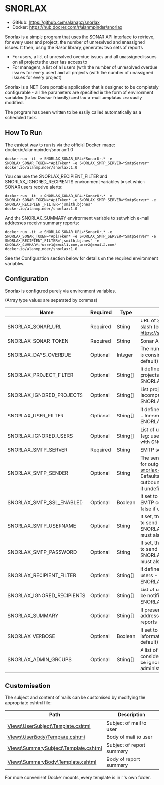 # SNORLAX

- GitHub: https://github.com/alanapz/snorlax
- Docker: https://hub.docker.com/r/alanmpinder/snorlax

Snorlax is a simple program that uses the SONAR API interface to retrieve, for every user and project, the number of unresolved and unassigned issues.
It then, using the Razor library, generates two sets of reports:

- For users, a list of unresolved overdue issues and all unassigned issues on all projects the user has access to
- For managers, a list of all users (with the number of unresolved overdue issues for every user) and all projects (with the number of unassigned issues for every project)

Snorlax is a NET Core portable application that is designed to be completely configurable - all the parameters are specified in the form of environment variables (to be Docker friendly) and the e-mail templates are easily modified.

The program has been written to be easily called automatically as a scheduled task.

## How To Run

The easiest way to run is via the official Docker image: docker.io/alanmpinder/snorlax:1.0

```
docker run -it -e SNORLAX_SONAR_URL=*SonarUrl* -e SNORLAX_SONAR_TOKEN=*ApiToken* -e SNORLAX_SMTP_SERVER=*SmtpServer* docker.io/alanmpinder/snorlax:1.0
```

You can use the SNORLAX_RECIPIENT_FILTER and SNORLAX_IGNORED_RECIPIENTS environment variables to set which SONAR users receive alerts:

```
docker run -it -e SNORLAX_SONAR_URL=*SonarUrl* -e SNORLAX_SONAR_TOKEN=*ApiToken* -e SNORLAX_SMTP_SERVER=*SmtpServer* -e SNORLAX_RECIPIENT_FILTER="jsmith,bjones" docker.io/alanmpinder/snorlax:1.0
```

And the SNORLAX_SUMMARY environment variable to set which e-mail addresses receive summary reports:

```
docker run -it -e SNORLAX_SONAR_URL=*SonarUrl* -e SNORLAX_SONAR_TOKEN=*ApiToken* -e SNORLAX_SMTP_SERVER=*SmtpServer* -e SNORLAX_RECIPIENT_FILTER="jsmith,bjones" -e SNORLAX_SUMMARY="user1@email1.com,user2@email2.com" docker.io/alanmpinder/snorlax:1.0
```

See the Configuration section below for details on the required environment variables.

## Configuration

Snorlax is configured purely via environment variables.

(Array type values are separated by commas)

| Name | Required | Type | Details |
|------|----------|------|---------|
| SNORLAX_SONAR_URL | Required | String | URL of Sonar server, with trailing slash (eg: https://sonar.ci.object23.it/ ) |
| SNORLAX_SONAR_TOKEN | Required | String | Sonar API access token |
| SNORLAX_DAYS_OVERDUE | Optional | Integer | The number of days until an issue is considered overdue (10 by default) |
| SNORLAX_PROJECT_FILTER | Optional | String[] | If defined, include only these projects - Incompatible with SNORLAX_IGNORED_PROJECTS |
| SNORLAX_IGNORED_PROJECTS | Optional | String[] | List project keys to be ignored - Incompatible with SNORLAX_PROJECT_FILTER |
| SNORLAX_USER_FILTER | Optional | String[] | if defined, include only these users - Incompatible with SNORLAX_IGNORED_USERS |
| SNORLAX_IGNORED_USERS | Optional | String[] | List of usernames to be ignored (eg: user1,user2) = Incompatible with SNORLAX_USER_FILTER |
| SNORLAX_SMTP_SERVER | Required | String | SMTP server hostname |
| SNORLAX_SMTP_SENDER | Optional | String | The sender e-mail address used for outgoing messages (eg: snorlax-out@alanpinder.com) - Defaults to snorlax-outbound@SNORLAX_SONAR_URL if undefineD |
| SNORLAX_SMTP_SSL_ENABLED | Optional | Boolean | If set to "true", use SSL to encrypt SMTP connection - defaults to false if undefined |
| SNORLAX_SMTP_USERNAME | Optional | String | If set, the SMTP username to use to send outgoing messages (if set, SNORLAX_SMTP_PASSWORD must also be set) |
| SNORLAX_SMTP_PASSWORD | Optional | String | If set, the SMTP password to use to send outgoing messages (if set, SNORLAX_SMTP_USERNAME must also be set) |
| SNORLAX_RECIPIENT_FILTER | Optional | String[] | if defined, only send notify these users - Incompatible with SNORLAX_IGNORED_RECIPIENTS |
| SNORLAX_IGNORED_RECIPIENTS | Optional | String[] | List of usernames that will -NOT- be notified - Incompatible with SNORLAX_RECIPIENT_FILTER |
| SNORLAX_SUMMARY | Optional | String[] | If present, a list of e-mail addresses to retrieve summary reports |
| SNORLAX_VERBOSE | Optional | Boolean | If set to "true", will output trace information to console (false by default) |
| SNORLAX_ADMIN_GROUPS | Optional | String[] | A list of supplemental groups to be considered "admin groups" and to be ignored (like sonar-administrators) |

## Customisation

The subject and content of mails can be customised by modifying the appropriate cshtml file:

| Path | Description |
|------|-------------|
| [Views\UserSubject\Template.cshtml](https://raw.githubusercontent.com/alanapz/snorlax/master/Snorlax/Views/UserSubject/Template.cshtml) | Subject of mail to user |
| [Views\UserBody\Template.cshtml](https://raw.githubusercontent.com/alanapz/snorlax/master/Snorlax/Views/UserBody/Template.cshtml) | Body of mail to user |
| [Views\SummarySubject\Template.cshtml](https://raw.githubusercontent.com/alanapz/snorlax/master/Snorlax/Views/SummarySubject/Template.cshtml) | Subject of report summary |
| [Views\SummaryBody\Template.cshtml](https://raw.githubusercontent.com/alanapz/snorlax/master/Snorlax/Views/SummaryBody/Template.cshtml) | Body of report summary |

For more convenient Docker mounts, every template is in it's own folder.
